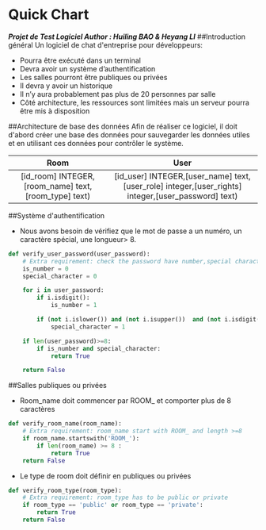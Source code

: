 # Quick Chart
_**Projet de Test Logiciel
Author : Huiling BAO & Heyang LI**_
##Introduction général
Un logiciel de chat d'entreprise pour développeurs:
- Pourra être exécuté dans un terminal
- Devra avoir un système d’authentification
- Les salles pourront être publiques ou privées
- Il devra y avoir un historique
- Il n’y aura probablement pas plus de 20 personnes par salle
- Côté architecture, les ressources sont limitées mais un serveur pourra être mis à disposition

##Architecture de base des données
Afin de réaliser ce logiciel, il doit d'abord créer une base des données pour sauvegarder les données utiles et en utilisant ces données pour contrôler le système.

| Room | User |
| :------------: | :------------: |
|[id_room] INTEGER,[room_name] text,[room_type] text)|[id_user] INTEGER,[user_name] text,[user_role] integer,[user_rights] integer,[user_password] text)|

##Système d'authentification
- Nous avons besoin de vérifiez que le mot de passe a un numéro, un caractère spécial, une longueur> 8.

```python
def verify_user_password(user_password):
	# Extra requirement: check the password have number,special character, length>8 
	is_number = 0
	special_character = 0

	for i in user_password:
		if i.isdigit():
			is_number = 1

		if (not i.islower()) and (not i.isupper())  and (not i.isdigit()):
			special_character = 1

	if len(user_password)>=8:
		if is_number and special_character:
			return True

	return False
```

##Salles publiques ou privées
- Room\_name doit commencer par ROOM\_ et comporter plus de 8 caractères

```python
def verify_room_name(room_name):
	# Extra requirement: room_name start with ROOM_ and length >=8
	if room_name.startswith('ROOM_'):
		if len(room_name) >= 8 :
			return True
	return False
```
- Le type de room doit définir en publiques ou privées

```python
def verify_room_type(room_type):
	# Extra requirement: room_type has to be public or private
	if room_type == 'public' or room_type == 'private':
		return True
	return False
```

